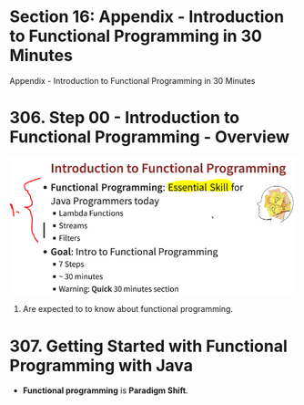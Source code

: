 # Section 16: Appendix - Introduction to Functional Programming in 30 Minutes

Appendix - Introduction to Functional Programming in 30 Minutes 

# 306. Step 00 - Introduction to Functional Programming - Overview

<img src="functionalProgramming.PNG" alt="Course here" width="600"/>

1. Are expected to to know about functional programming.

# 307. Getting Started with Functional Programming with Java

- **Functional programming** is **Paradigm Shift**.